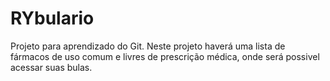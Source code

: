# RYbulario
Projeto para aprendizado do Git.
Neste projeto haverá uma lista de fármacos de uso comum e livres de prescrição médica, onde será possivel acessar suas bulas.
